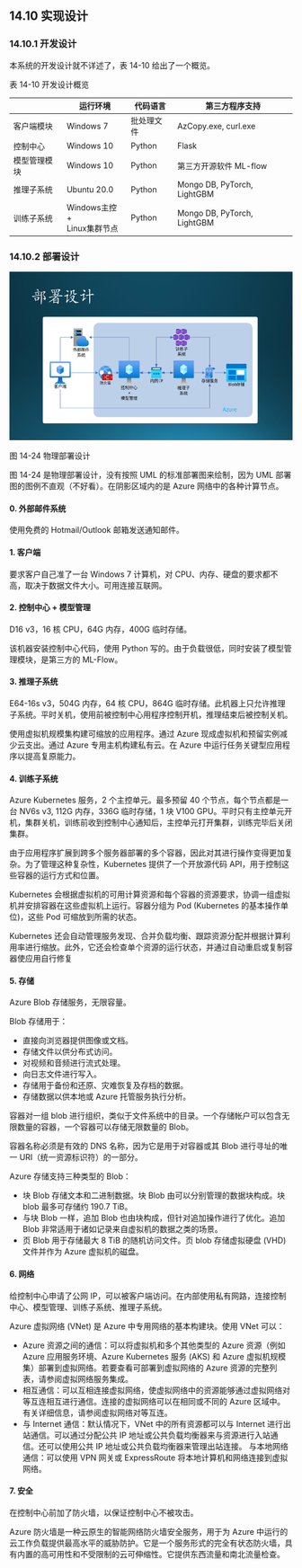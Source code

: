 
## 14.10 实现设计

### 14.10.1 开发设计

本系统的开发设计就不详述了，表 14-10 给出了一个概览。

表 14-10 开发设计概览

||运行环境|代码语言|第三方程序支持|
|--|-|--|-------|
|客户端模块|Windows 7|批处理文件|AzCopy.exe, curl.exe|
|控制中心|Windows 10| Python | Flask|
|模型管理模块| Windows 10| Python |第三方开源软件 ML-flow|
|推理子系统| Ubuntu 20.0| Python |Mongo DB, PyTorch, LightGBM|
|训练子系统| Windows主控 +<br>Linux集群节点| Python| Mongo DB, PyTorch, LightGBM|


### 14.10.2 部署设计

<img src="img/Slide26.SVG" height=300/>

图 14-24 物理部署设计


图 14-24 是物理部署设计，没有按照 UML 的标准部署图来绘制，因为 UML 部署图的图例不直观（不好看）。在阴影区域内的是 Azure 网络中的各种计算节点。

#### 0. 外部邮件系统

使用免费的 Hotmail/Outlook 邮箱发送通知邮件。

#### 1. 客户端

要求客户自己准了一台 Windows 7 计算机，对 CPU、内存、硬盘的要求都不高，取决于数据文件大小。可用连接互联网。

#### 2. 控制中心 + 模型管理

D16 v3，16 核 CPU，64G 内存，400G 临时存储。

该机器安装控制中心代码，使用 Python 写的。由于负载很低，同时安装了模型管理模块，是第三方的 ML-Flow。

#### 3. 推理子系统

E64-16s v3，504G 内存，64 核 CPU，864G 临时存储。此机器上只允许推理子系统。平时关机，使用前被控制中心用程序控制开机，推理结束后被控制关机。

使用虚拟机规模集构建可缩放的应用程序。通过 Azure 现成虚拟机和预留实例减少云支出。通过 Azure 专用主机构建私有云。在 Azure 中运行任务关键型应用程序以提高复原能力。

#### 4. 训练子系统

Azure Kubernetes 服务，2 个主控单元。最多预留 40 个节点，每个节点都是一台 NV6s v3, 112G 内存，336G 临时存储，1 块 V100 GPU。平时只有主控单元开机，集群关机，训练前收到控制中心通知后，主控单元打开集群，训练完毕后关闭集群。

由于应用程序扩展到跨多个服务器部署的多个容器，因此对其进行操作变得更加复杂。为了管理这种复杂性，Kubernetes 提供了一个开放源代码 API，用于控制这些容器的运行方式和位置。

Kubernetes 会根据虚拟机的可用计算资源和每个容器的资源要求，协调一组虚拟机并安排容器在这些虚拟机上运行。容器分组为 Pod (Kubernetes 的基本操作单位)，这些 Pod 可缩放到所需的状态。

Kubernetes 还会自动管理服务发现、合并负载均衡、跟踪资源分配并根据计算利用率进行缩放。此外，它还会检查单个资源的运行状态，并通过自动重启或复制容器使应用自行修复


#### 5. 存储

Azure Blob 存储服务，无限容量。

Blob 存储用于：

- 直接向浏览器提供图像或文档。
- 存储文件以供分布式访问。
- 对视频和音频进行流式处理。
- 向日志文件进行写入。
- 存储用于备份和还原、灾难恢复及存档的数据。
- 存储数据以供本地或 Azure 托管服务执行分析。

容器对一组 blob 进行组织，类似于文件系统中的目录。一个存储帐户可以包含无限数量的容器，一个容器可以存储无限数量的 Blob。

容器名称必须是有效的 DNS 名称，因为它是用于对容器或其 Blob 进行寻址的唯一 URI（统一资源标识符）的一部分。

Azure 存储支持三种类型的 Blob：

- 块 Blob 存储文本和二进制数据。块 Blob 由可以分别管理的数据块构成。块 blob 最多可存储约 190.7 TiB。
- 与块 Blob 一样，追加 Blob 也由块构成，但针对追加操作进行了优化。追加 Blob 非常适用于诸如记录来自虚拟机的数据之类的场景。
- 页 Blob 用于存储最大 8 TiB 的随机访问文件。页 blob 存储虚拟硬盘 (VHD) 文件并作为 Azure 虚拟机的磁盘。


#### 6. 网络

给控制中心申请了公网 IP，可以被客户端访问。在内部使用私有网路，连接控制中心、模型管理、训练子系统、推理子系统。

Azure 虚拟网络 (VNet) 是 Azure 中专用网络的基本构建块。使用 VNet 可以：

- Azure 资源之间的通信：可以将虚拟机和多个其他类型的 Azure 资源（例如 Azure 应用服务环境、Azure Kubernetes 服务 (AKS) 和 Azure 虚拟机规模集）部署到虚拟网络。若要查看可部署到虚拟网络的 Azure 资源的完整列表，请参阅虚拟网络服务集成。
- 相互通信：可以互相连接虚拟网络，使虚拟网络中的资源能够通过虚拟网络对等互连相互进行通信。连接的虚拟网络可以在相同或不同的 Azure 区域中。有关详细信息，请参阅虚拟网络对等互连。
- 与 Internet 通信：默认情况下，VNet 中的所有资源都可以与 Internet 进行出站通信。可以通过分配公共 IP 地址或公共负载均衡器来与资源进行入站通信。还可以使用公共 IP 地址或公共负载均衡器来管理出站连接。
与本地网络通信：可以使用 VPN 网关或 ExpressRoute 将本地计算机和网络连接到虚拟网络。

#### 7. 安全

在控制中心前加了防火墙，以保证控制中心不被攻击。

Azure 防火墙是一种云原生的智能网络防火墙安全服务，用于为 Azure 中运行的云工作负载提供最高水平的威胁防护。它是一个服务形式的完全有状态防火墙，具有内置的高可用性和不受限制的云可伸缩性。它提供东西流量和南北流量检查。
